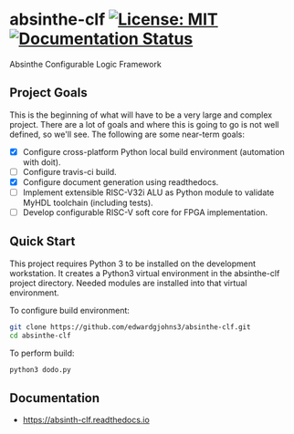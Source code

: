 # absinthe-clf [![License: MIT](https://img.shields.io/badge/License-MIT-yellow.svg)](https://opensource.org/licenses/MIT) [![Documentation Status](https://readthedocs.org/projects/absinth-clf/badge/?version=latest)](http://absinth-clf.readthedocs.io/en/latest/?badge=latest)
Absinthe Configurable Logic Framework

## Project Goals
This is the beginning of what will have to be a very large and complex project.  There are a lot of goals and where this is going to go is not well defined, so we'll see.  The following are some near-term goals:

- [x] Configure cross-platform Python local build environment (automation with doit).
- [ ] Configure travis-ci build.
- [x] Configure document generation using readthedocs.
- [ ] Implement extensible RISC-V32i ALU as Python module to validate MyHDL toolchain (including tests).
- [ ] Develop configurable RISC-V soft core for FPGA implementation.

## Quick Start
This project requires Python 3 to be installed on the development workstation. It creates a Python3 virtual environment in the absinthe-clf project directory.  Needed modules are installed into that virtual environment.

To configure build environment:
```bash
git clone https://github.com/edwardgjohns3/absinthe-clf.git
cd absinthe-clf
```
To perform build:
```bash
python3 dodo.py
```

## Documentation
- https://absinth-clf.readthedocs.io
